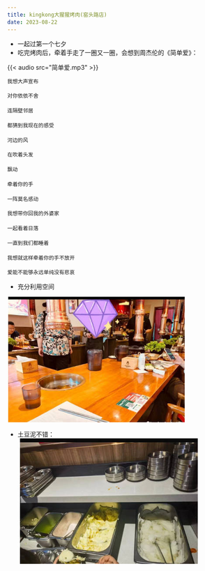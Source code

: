 ```yaml
---
title: kingkong大猩猩烤肉(窑头路店)
date: 2023-08-22
---
```


+ 一起过第一个七夕
+ 吃完烤肉后，牵着手走了一圈又一圈，会想到周杰伦的《简单爱》：

{{< audio src="简单爱.mp3" >}}

```scheme
我想大声宣布

对你依依不舍

连隔壁邻居

都猜到我现在的感受

河边的风

在吹着头发

飘动

牵着你的手

一阵莫名感动

我想带你回我的外婆家

一起看着日落

一直到我们都睡着

我想就这样牵着你的手不放开

爱能不能够永远单纯没有悲哀
```

+ 充分利用空间

![小空间](./images/小空间.jpg)

+ 土豆泥不错：
  ![土豆泥](./images/土豆泥.jpg)
